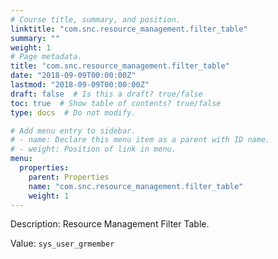 ```yaml
---
# Course title, summary, and position.
linktitle: "com.snc.resource_management.filter_table"
summary: ""
weight: 1
# Page metadata.
title: "com.snc.resource_management.filter_table"
date: "2018-09-09T00:00:00Z"
lastmod: "2018-09-09T00:00:00Z"
draft: false  # Is this a draft? true/false
toc: true  # Show table of contents? true/false
type: docs  # Do not modify.

# Add menu entry to sidebar.
# - name: Declare this menu item as a parent with ID name.
# - weight: Position of link in menu.
menu:
  properties:
    parent: Properties
    name: "com.snc.resource_management.filter_table"
    weight: 1
---
```


Description: Resource Management Filter Table.


Value: `sys_user_grmember`